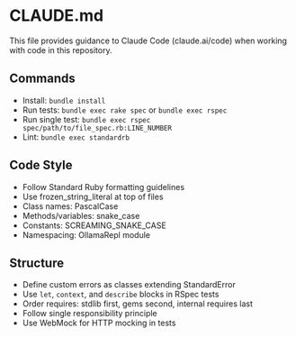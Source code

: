 # CLAUDE.md

This file provides guidance to Claude Code (claude.ai/code) when working with code in this repository.

## Commands
- Install: `bundle install`
- Run tests: `bundle exec rake spec` or `bundle exec rspec`
- Run single test: `bundle exec rspec spec/path/to/file_spec.rb:LINE_NUMBER`
- Lint: `bundle exec standardrb`

## Code Style
- Follow Standard Ruby formatting guidelines
- Use frozen_string_literal at top of files
- Class names: PascalCase
- Methods/variables: snake_case
- Constants: SCREAMING_SNAKE_CASE
- Namespacing: OllamaRepl module

## Structure
- Define custom errors as classes extending StandardError
- Use `let`, `context`, and `describe` blocks in RSpec tests
- Order requires: stdlib first, gems second, internal requires last
- Follow single responsibility principle
- Use WebMock for HTTP mocking in tests